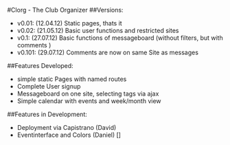 #Clorg - The Club Organizer
##Versions:
  - v0.01: (12.04.12) Static pages, thats it
  - v0.02: (21.05.12) Basic user functions and restricted sites
  - v0.1: (27.07.12) Basic functions of messageboard (without filters, but with comments )
  - v0.101: (29.07.12) Comments are now on same Site as messages

##Features Developed:
  - simple static Pages with named routes
  - Complete User signup
  - Messageboard on one site, selecting tags via ajax
  - Simple calendar with events and week/month view

##Features in Development:
  - Deployment via Capistrano (David)
  - Eventinterface and Colors (Daniel) []

